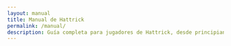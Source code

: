 ```yaml
---
layout: manual
title: Manual de Hattrick
permalink: /manual/
description: Guía completa para jugadores de Hattrick, desde principiantes hasta expertos.
---
```

